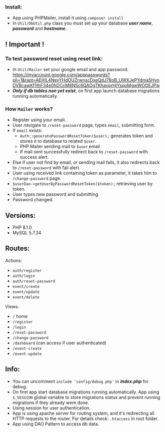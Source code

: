 ### Install:
  - App using PHPMailer, install it using `composer install`
  - In `Util/DbUtil.php` class you must set up your database **_user name_**, **_password_** and **_hostname_**.

## ! Important !
### To test password reset using reset link:
 - In `Util/Mailer` set your google email and app password: https://myaccount.google.com/apppasswords?pli=1&rapt=AEjHL4NeyYHdOUZrwnscDxeQdJ78oB_UWXJePYdma5HyoDVBcawKf1thF34e0hDCcM8NSc6QADgTKhavprHjYspoMgwWOOEJPw
 - **_Only if db tables non yet exist_**, on first app launch database migrations running automatically.

### How `Mailer` works?
- Register using your email.
- User navigate to `/reset-password` page, types `email`, submitting form.
- If `email` exists:
  - `Auth::generatePasswordResetToken($user);` generates token and stores it to database to related `$user`.
  - PHP Mailer sending mail to `$user` email
  - If mail sent successfully redirect back to `/reset-password` with success alert.
- Else if user not find by email, or sending mail fails, it also redirects back to `/reset-password` with fail alert.
- User using received link containing token as parameter, it takes him to `/change-password` page.
- `$userDao->getUserByPasswordResetToken($token);` retrieving user by token. 
- User types new password and submitting.
- Password changed.

## Versions:
- PHP 8.1.0
- MySQL 5.7.24

## Routes:
Actions:
- `auth/register`
- `auth/login`
- `auth/reset-password`
- `event/create`
- `event/update`
- `event/delete`

Views:
- `/` home
- `/register`
- `/login` 
- `/reset-password` 
- `/change-password`
- `/dashboard` (can access if user authenticated)
- `/event-create`
- `/event-update`

## Info:
- You can uncomment `include 'config/debug.php'` in **_index.php_** for debug.
- On first app start database migrations running automatically. App using `$_SESSION` global variable to store migrations status and prevent running migrations if they already were done.
- Using session for user authentication.
- App is using apache server for routing system, and it's redirecting all HTTP requests to the router. For details check: `.htaccess` in root folder.
- App using DAO Pattern to access db data.
